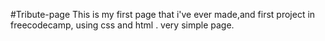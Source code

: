 #Tribute-page
This is my first page that i've ever made,and first project in freecodecamp, using css and html . very simple page.
